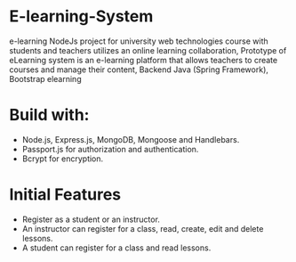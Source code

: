 # E-learning-System

e-learning NodeJs project for university web technologies course with students and teachers utilizes an online learning collaboration, Prototype of eLearning system
is an e-learning platform that allows teachers to create courses and manage their content,
Backend Java (Spring Framework), Bootstrap
elearning

# Build with:
* Node.js, Express.js, MongoDB, Mongoose and Handlebars.
* Passport.js for authorization and authentication.
* Bcrypt for encryption.

# Initial Features
* Register as a student or an instructor.
* An instructor can register for a class, read, create, edit and delete lessons.
* A student can register for a class and read lessons.

